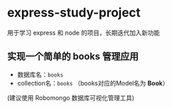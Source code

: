 # express-study-project
 用于学习 express 和 node 的项目，长期迭代加入新功能

 ## 实现一个简单的 books 管理应用
* 数据库名：`books`
* collection名：`books` （books对应的Model名为 **Book**）

(建议使用 Robomongo 数据库可视化管理工具)